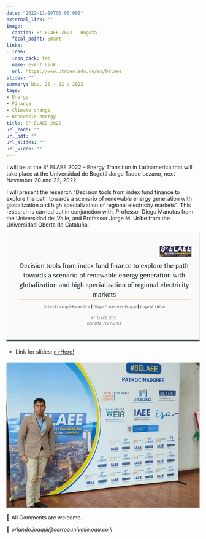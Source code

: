 ```yaml
---
date: "2022-11-10T00:00:00Z"
external_link: ""
image:
  caption: 8° ELAEE 2022 - Bogotá
  focal_point: Smart
links:
- icon: 
  icon_pack: fab
  name: Event Link
  url: https://www.utadeo.edu.co/es/8elaee
slides: ""
summary: Nov. 20 - 22 / 2022
tags:
- Energy
- Finance
- Climate change
- Renewable energy
title: 8° ELAEE 2022
url_code: ""
url_pdf: ""
url_slides: ""
url_video: ""
---
```



I will be at the 8° ELAEE 2022 – Energy Transition in Latinamerica that will take place at the Universidad de Bogotá Jorge Tadeo Lozano, next November 20 and 22, 2022.

I will present the research "Decision tools from index fund finance to explore the path towards a scenario of renewable energy generation with globalization and high specialization of regional electricity markets". This research is carried out in conjunction with, Professor Diego Manotas from the Universidad del Valle, and Professor Jorge M. Uribe from the Universidad Oberta de Cataluña.



[<img src="./tadeo1.png">](https://juniorjb5.github.io/ELAEE/Slides.html#1)


* Link for slides: [👉Here!](https://juniorjb5.github.io/ELAEE/Slides.html#1)


![png](./elaae2.png)



👋 All Comments are welcome. 

📩 *orlando.joaqui@correounivalle.edu.co* \








